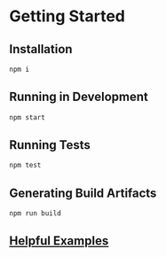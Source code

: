 # Getting Started

## Installation
```sh
npm i
```
## Running in Development
```sh
npm start
```

## Running Tests
```sh
npm test
```

## Generating Build Artifacts
```sh
npm run build
```

## [Helpful Examples](./rest/frontend.rest)
